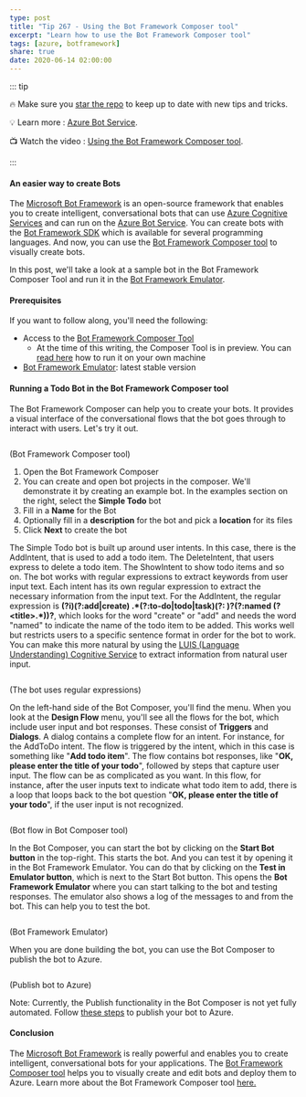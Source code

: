 ```yaml
---
type: post
title: "Tip 267 - Using the Bot Framework Composer tool"
excerpt: "Learn how to use the Bot Framework Composer tool"
tags: [azure, botframework]
share: true
date: 2020-06-14 02:00:00
---
```


::: tip 

:fire: Make sure you [star the repo](http://azuredev.tips?WT.mc_id=azure-azuredevtips-azureappsdev) to keep up to date with new tips and tricks.

:bulb: Learn more : [Azure Bot Service](https://docs.microsoft.com/azure/bot-service/bot-service-overview-introduction?WT.mc_id=docs-azuredevtips-azureappsdev). 

:tv: Watch the video : [Using the Bot Framework Composer tool](https://www.youtube.com/watch?v=XNE43x_JaR4&list=PLLasX02E8BPCNCK8Thcxu-Y-XcBUbhFWC&index=14&t=0s?WT.mc_id=youtube-azuredevtips-azureappsdev).

:::

#### An easier way to create Bots

The [Microsoft Bot Framework](https://dev.botframework.com/?WT.mc_id=other-azuredevtips-azureappsdev) is an open-source framework that enables you to create intelligent, conversational bots that can use [Azure Cognitive Services](https://azure.microsoft.com/services/cognitive-services/?WT.mc_id=microsoft-azuredevtips-azureappsdev) and can run on the [Azure Bot Service](https://azure.microsoft.com/services/bot-service/?WT.mc_id=microsoft-azuredevtips-azureappsdev). 
You can create bots with the [Bot Framework SDK](https://github.com/microsoft/botframework-sdk?WT.mc_id=github-azuredevtips-azureappsdev) which is available for several programming languages. And now, you can use the [Bot Framework Composer tool](https://github.com/microsoft/BotFramework-Composer?WT.mc_id=github-azuredevtips-azureappsdev) to visually create bots. 

In this post, we'll take a look at a sample bot in the Bot Framework Composer Tool and run it in the [Bot Framework Emulator](https://github.com/microsoft/BotFramework-Emulator/releases/latest?WT.mc_id=github-azuredevtips-azureappsdev). 

#### Prerequisites

If you want to follow along, you'll need the following:
* Access to the [Bot Framework Composer Tool](https://github.com/microsoft/BotFramework-Composer?WT.mc_id=github-azuredevtips-azureappsdev)
  * At the time of this writing, the Composer Tool is in preview. You can [read here](https://github.com/microsoft/BotFramework-Composer/blob/stable/docs/setup-yarn.md?WT.mc_id=github-azuredevtips-azureappsdev) how to run it on your own machine
* [Bot Framework Emulator](https://github.com/microsoft/BotFramework-Emulator/releases/latest?WT.mc_id=github-azuredevtips-azureappsdev): latest stable version

#### Running a Todo Bot in the Bot Framework Composer tool

The Bot Framework Composer can help you to create your bots. It provides a visual interface of the conversational flows that the bot goes through to interact with users. Let's try it out.

<img :src="$withBase('/files/55botframeworkcomposer.png')">

(Bot Framework Composer tool)

1. Open the Bot Framework Composer
2. You can create and open bot projects in the composer. We'll demonstrate it by creating an example bot. In the examples section on the right, select the **Simple Todo** bot
3. Fill in a **Name** for the Bot
4. Optionally fill in a **description** for the bot and pick a **location** for its files
5. Click **Next** to create the bot


The Simple Todo bot is built up around user intents. In this case, there is the AddIntent, that is used to add a todo item. The DeleteIntent, that users express to delete a todo item. The ShowIntent to show todo items and so on.
The bot works with regular expressions to extract keywords from user input text. Each intent has its own regular expression to extract the necessary information from the input text. For the AddIntent, the regular expression is **(?i)(?:add|create) .\*(?:to-do|todo|task)(?: )?(?:named (?\<title\>.*))?**, which looks for the word "create" or "add" and needs the word "named" to indicate the name of the todo item to be added. This works well but restricts users to a specific sentence format in order for the bot to work. You can make this more natural by using the [LUIS (Language Understanding) Cognitive Service](https://azure.microsoft.com/services/cognitive-services/language-understanding-intelligent-service/?WT.mc_id=microsoft-azuredevtips-azureappsdev) to extract information from natural user input.

<img :src="$withBase('/files/55regularexpr.png')">

(The bot uses regular expressions)

On the left-hand side of the Bot Composer, you'll find the menu. When you look at the **Design Flow** menu, you'll see all the flows for the bot, which include user input and bot responses. These consist of **Triggers** and **Dialogs**. A dialog contains a complete flow for an intent. For instance, for the AddToDo intent. The flow is triggered by the intent, which in this case is something like "**Add todo item**". The flow contains bot responses, like "**OK, please enter the title of your todo**", followed by steps that capture user input. The flow can be as complicated as you want. In this flow, for instance, after the user inputs text to indicate what todo item to add, there is a loop that loops back to the bot question "**OK, please enter the title of your todo**", if the user input is not recognized.

<img :src="$withBase('/files/55designbot.png')">

(Bot flow in Bot Composer tool)

In the Bot Composer, you can start the bot by clicking on the **Start Bot button** in the top-right. This starts the bot. And you can test it by opening it in the Bot Framework Emulator. You can do that by clicking on the **Test in Emulator button**, which is next to the Start Bot button. This opens the **Bot Framework Emulator** where you can start talking to the bot and testing responses. The emulator also shows a log of the messages to and from the bot. This can help you to test the bot. 

<img :src="$withBase('/files/55botemulator.png')">

(Bot Framework Emulator)

When you are done building the bot, you can use the Bot Composer to publish the bot to Azure. 

<img :src="$withBase('/files/55botemulator.png')">

(Publish bot to Azure)

Note: Currently, the Publish functionality in the Bot Composer is not yet fully automated. Follow [these steps](https://github.com/microsoft/BotFramework-Composer/blob/stable/docs/deploy-bot.md?WT.mc_id=github-azuredevtips-azureappsdev) to publish your bot to Azure. 

#### Conclusion

The [Microsoft Bot Framework](https://dev.botframework.com/?WT.mc_id=other-azuredevtips-azureappsdev) is really powerful and enables you to create intelligent, conversational bots for your applications. The [Bot Framework Composer tool](https://github.com/microsoft/BotFramework-Composer?WT.mc_id=github-azuredevtips-azureappsdev) helps you to visually create and edit bots and deploy them to Azure. Learn more about the Bot Framework Composer tool [here.](https://github.com/microsoft/BotFramework-Composer/blob/stable/toc.md?WT.mc_id=github-azuredevtips-azureappsdev)